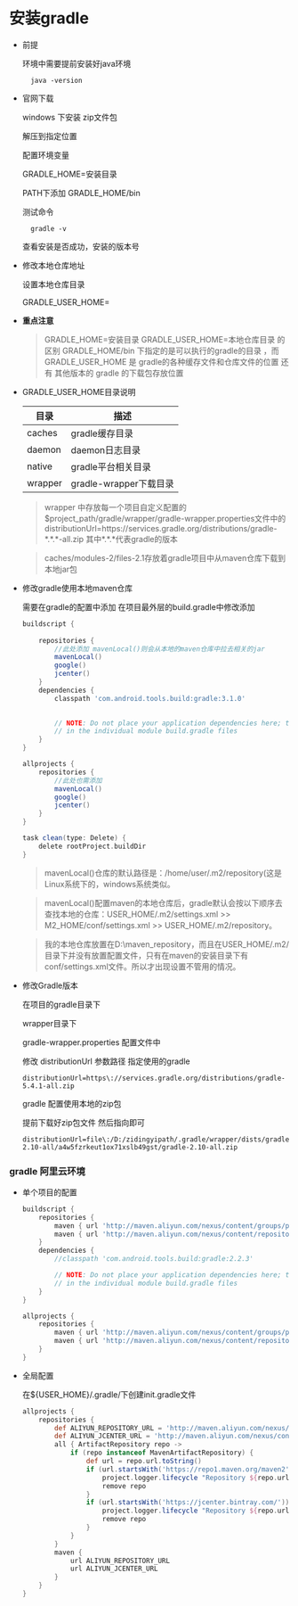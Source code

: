 # 安装gradle

- 前提

    环境中需要提前安装好java环境

        java -version

- 官网下载

    windows 下安装 zip文件包

    解压到指定位置

    配置环境变量

    GRADLE_HOME=安装目录

    PATH下添加 GRADLE_HOME/bin

    测试命令

        gradle -v

    查看安装是否成功，安装的版本号

- 修改本地仓库地址

    设置本地仓库目录

    GRADLE_USER_HOME=

- **重点注意**

    > GRADLE_HOME=安装目录 GRADLE_USER_HOME=本地仓库目录 的区别  GRADLE_HOME/bin 下指定的是可以执行的gradle的目录 ，而 GRADLE_USER_HOME 是 gradle的各种缓存文件和仓库文件的位置 还有 其他版本的 gradle 的下载包存放位置


- GRADLE_USER_HOME目录说明

    |目录	|描述
    |-|-
    |caches	|gradle缓存目录
    |daemon	|daemon日志目录
    |native	|gradle平台相关目录
    |wrapper|gradle-wrapper下载目录

    > wrapper 中存放每一个项目自定义配置的 $project_path/gradle/wrapper/gradle-wrapper.properties文件中的 distributionUrl=https\://services.gradle.org/distributions/gradle-\*.\*.\*-all.zip 其中\*.\*.\*代表gradle的版本

    > caches/modules-2/files-2.1存放着gradle项目中从maven仓库下载到本地jar包

- 修改gradle使用本地maven仓库

    需要在gradle的配置中添加 在项目最外层的build.gradle中修改添加
    ```gradle
    buildscript {
        
        repositories {
            //此处添加 mavenLocal()则会从本地的maven仓库中拉去相关的jar
            mavenLocal()
            google()
            jcenter()
        }
        dependencies {
            classpath 'com.android.tools.build:gradle:3.1.0'
            

            // NOTE: Do not place your application dependencies here; they belong
            // in the individual module build.gradle files
        }
    }

    allprojects {
        repositories {
            //此处也需添加
            mavenLocal()
            google()
            jcenter()
        }
    }

    task clean(type: Delete) {
        delete rootProject.buildDir
    }

    ```

    > mavenLocal()仓库的默认路径是：/home/user/.m2/repository(这是Linux系统下的，windows系统类似。

    > mavenLocal()配置maven的本地仓库后，gradle默认会按以下顺序去查找本地的仓库：USER_HOME/.m2/settings.xml >> M2_HOME/conf/settings.xml >> USER_HOME/.m2/repository。
    
    > 我的本地仓库放置在D:\maven_repository，而且在USER_HOME/.m2/目录下并没有放置配置文件，只有在maven的安装目录下有conf/settings.xml文件。所以才出现设置不管用的情况。

- 修改Gradle版本 

    在项目的gradle目录下

    wrapper目录下

    gradle-wrapper.properties 配置文件中

    修改 distributionUrl 参数路径 指定使用的gradle
    ```properties
    distributionUrl=https\://services.gradle.org/distributions/gradle-5.4.1-all.zip
    ```

    gradle 配置使用本地的zip包

    提前下载好zip包文件 然后指向即可

    ```properties
    distributionUrl=file\:/D:/zidingyipath/.gradle/wrapper/dists/gradle-2.10-all/a4w5fzrkeut1ox71xslb49gst/gradle-2.10-all.zip
    ```

### gradle 阿里云环境

- 单个项目的配置

    ```gradle
    buildscript {
        repositories {
            maven { url 'http://maven.aliyun.com/nexus/content/groups/public/' }
            maven { url 'http://maven.aliyun.com/nexus/content/repositories/jcenter' }
        }
        dependencies {
            //classpath 'com.android.tools.build:gradle:2.2.3'

            // NOTE: Do not place your application dependencies here; they belong
            // in the individual module build.gradle files
        }
    }

    allprojects {
        repositories {
            maven { url 'http://maven.aliyun.com/nexus/content/groups/public/' }
            maven { url 'http://maven.aliyun.com/nexus/content/repositories/jcenter' }
        }
    }
    ```

- 全局配置

    在${USER_HOME}/.gradle/下创建init.gradle文件

    ```gradle
    allprojects {
        repositories {
            def ALIYUN_REPOSITORY_URL = 'http://maven.aliyun.com/nexus/content/groups/public'
            def ALIYUN_JCENTER_URL = 'http://maven.aliyun.com/nexus/content/repositories/jcenter'
            all { ArtifactRepository repo ->
                if (repo instanceof MavenArtifactRepository) {
                    def url = repo.url.toString()
                    if (url.startsWith('https://repo1.maven.org/maven2')) {
                        project.logger.lifecycle "Repository ${repo.url} replaced by $ALIYUN_REPOSITORY_URL."
                        remove repo
                    }
                    if (url.startsWith('https://jcenter.bintray.com/')) {
                        project.logger.lifecycle "Repository ${repo.url} replaced by $ALIYUN_JCENTER_URL."
                        remove repo
                    }
                }
            }
            maven {
                url ALIYUN_REPOSITORY_URL
                url ALIYUN_JCENTER_URL
            }
        }
    }
    ```